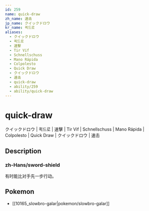 ```yaml
---
id: 259
name: quick-draw
zh_name: 速击
jp_name: クイックドロウ
kr_name: 퀵드로
aliases:
  - クイックドロウ
  - 퀵드로
  - 速擊
  - Tir Vif
  - Schnellschuss
  - Mano Rápida
  - Colpolesto
  - Quick Draw
  - クイックドロウ
  - 速击
  - quick-draw
  - ability/259
  - ability/quick-draw
---
```

# quick-draw

クイックドロウ | 퀵드로 | 速擊 | Tir Vif | Schnellschuss | Mano Rápida | Colpolesto | Quick Draw | クイックドロウ | 速击

## Description

### zh-Hans/sword-shield

有时能比对手先一步行动。

## Pokemon

- [[10165_slowbro-galar|pokemon/slowbro-galar]]

